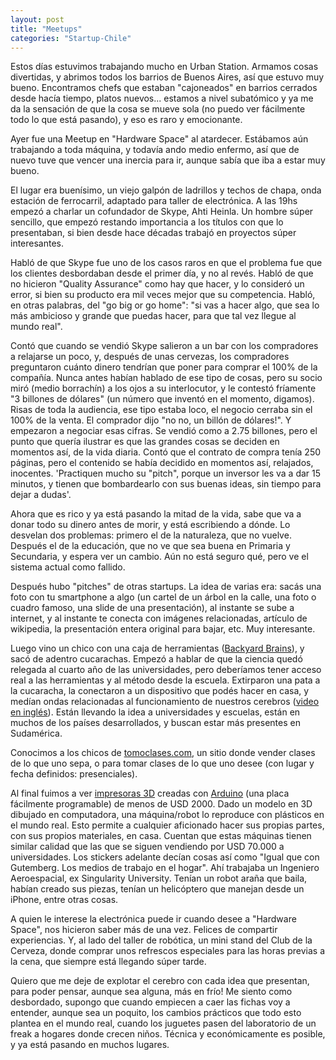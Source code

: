 ```yaml
---
layout: post
title: "Meetups"
categories: "Startup-Chile"
---
```


Estos días estuvimos trabajando mucho en Urban Station. Armamos cosas
divertidas, y abrimos todos los barrios de Buenos Aires, así que estuvo muy
bueno. Encontramos chefs que estaban "cajoneados" en barrios cerrados desde
hacía tiempo, platos nuevos... estamos a nivel subatómico y ya me da la
sensación de que la cosa se mueve sola (no puedo ver fácilmente todo lo que
está pasando), y eso es raro y emocionante.

Ayer fue una Meetup en "Hardware Space" al atardecer. Estábamos aún trabajando
a toda máquina, y todavía ando medio enfermo, así que de nuevo tuve que vencer
una inercia para ir, aunque sabía que iba a estar muy bueno.

El lugar era buenísimo, un viejo galpón de ladrillos y techos de chapa, onda
estación de ferrocarril, adaptado para taller de electrónica. A las 19hs
empezó a charlar un cofundador de Skype, Ahti Heinla. Un hombre súper
sencillo, que empezó restando importancia a los títulos con que lo
presentaban, si bien desde hace décadas trabajó en proyectos súper
interesantes.

Habló de que Skype fue uno de los casos raros en que el problema fue que los
clientes desbordaban desde el primer día, y no al revés. Habló de que no
hicieron "Quality Assurance" como hay que hacer, y lo consideró un error, si
bien su producto era mil veces mejor que su competencia. Habló, en otras
palabras, del "go big or go home": "si vas a hacer algo, que sea lo más
ambicioso y grande que puedas hacer, para que tal vez llegue al mundo real".

Contó que cuando se vendió Skype salieron a un bar con los compradores a
relajarse un poco, y, después de unas cervezas, los compradores preguntaron
cuánto dinero tendrían que poner para comprar el 100% de la compañía. Nunca
antes habían hablado de ese tipo de cosas, pero su socio miró (medio
borrachín) a los ojos a su interlocutor, y le contestó fríamente "3 billones
de dólares" (un número que inventó en el momento, digamos). Risas de toda la
audiencia, ese tipo estaba loco, el negocio cerraba sin el 100% de la venta.
El comprador dijo "no no, un billón de dólares!". Y empezaron a negociar esas
cifras. Se vendió como a 2.75 billones, pero el punto que quería ilustrar es
que las grandes cosas se deciden en momentos así, de la vida diaria. Contó que
el contrato de compra tenía 250 páginas, pero el contenido se había decidido
en momentos así, relajados, inocentes. 'Practiquen mucho su "pitch", porque un
inversor les va a dar 15 minutos, y tienen que bombardearlo con sus buenas
ideas, sin tiempo para dejar a dudas'.

Ahora que es rico y ya está pasando la mitad de la vida, sabe que va a donar
todo su dinero antes de morir, y está escribiendo a dónde. Lo desvelan dos
problemas: primero el de la naturaleza, que no vuelve. Después el de la
educación, que no ve que sea buena en Primaria y Secundaria, y espera ver un
cambio. Aún no está seguro qué, pero ve el sistema actual como fallido.

Después hubo "pitches" de otras startups. La idea de varias era: sacás una
foto con tu smartphone a algo (un cartel de un árbol en la calle, una foto o
cuadro famoso, una slide de una presentación), al instante se sube a internet,
y al instante te conecta con imágenes relacionadas, artículo de wikipedia, la
presentación entera original para bajar, etc. Muy interesante.

Luego vino un chico con una caja de herramientas ([Backyard
Brains](http://www.backyardbrains.com/)), y sacó de adentro cucarachas. Empezó
a hablar de que la ciencia quedó relegada al cuarto año de las universidades,
pero deberíamos tener acceso real a las herramientas y al método desde la
escuela. Extirparon una pata a la cucaracha, la conectaron a un dispositivo
que podés hacer en casa, y medían ondas relacionadas al funcionamiento de
nuestros cerebros ([video en
inglés](http://www.youtube.com/watch?v=tr4gWi9Jf6k)). Están llevando la idea a
universidades y escuelas, están en muchos de los países desarrollados, y
buscan estar más presentes en Sudamérica.

Conocimos a los chicos de [tomoclases.com](http://chile.tomoclases.com/), un
sitio donde vender clases de lo que uno sepa, o para tomar clases de lo que
uno desee (con lugar y fecha definidos: presenciales).

Al final fuimos a ver [impresoras 3D](http://www.makerbot.com/) creadas con
[Arduino](http://es.wikipedia.org/wiki/Arduino) (una placa fácilmente
programable) de menos de USD 2000. Dado un modelo en 3D dibujado en
computadora, una máquina/robot lo reproduce con plásticos en el mundo real.
Esto permite a cualquier aficionado hacer sus propias partes, con sus propios
materiales, en casa. Cuentan que estas máquinas tienen similar calidad que las
que se siguen vendiendo por USD 70.000 a universidades. Los stickers adelante
decían cosas así como "Igual que con Gutemberg. Los medios de trabajo en el
hogar". Ahí trabajaba un Ingeniero Aeroespacial, ex Singularity University.
Tenían un robot araña que baila, habían creado sus piezas, tenían un
helicóptero que manejan desde un iPhone, entre otras cosas.

A quien le interese la electrónica puede ir cuando desee a "Hardware Space",
nos hicieron saber más de una vez. Felices de compartir experiencias. Y, al
lado del taller de robótica, un mini stand del Club de la Cerveza, donde
comprar unos refrescos especiales para las horas previas a la cena, que
siempre está llegando súper tarde.

Quiero que me deje de explotar el cerebro con cada idea que presentan, para
poder pensar, aunque sea alguna, más en frío! Me siento como desbordado,
supongo que cuando empiecen a caer las fichas voy a entender, aunque sea un
poquito, los cambios prácticos que todo esto plantea en el mundo real, cuando
los juguetes pasen del laboratorio de un freak a hogares donde crecen niños.
Técnica y económicamente es posible, y ya está pasando en muchos lugares.
